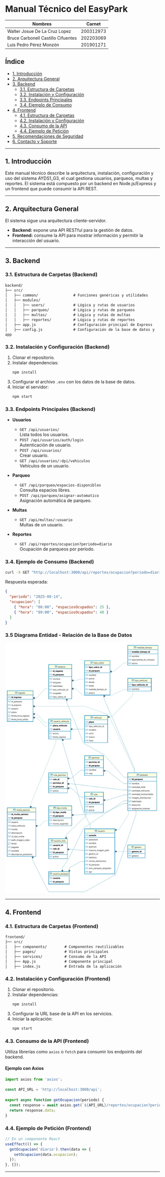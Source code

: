 # Manual Técnico del EasyPark

| **Nombres** | **Carnet**|
|-------------|-----------|
| Walter Josue De La Cruz Lopez | 200312973 |
| Bruce Carbonell Castillo Cifuentes | 202203069 |
| Luis Pedro Pérez Monzón | 201901271 |

## Índice

- [1. Introducción](#introducción)
- [2. Arquitectura General](#arquitectura-general)
- [3. Backend](#backend)
  - [3.1. Estructura de Carpetas](#estructura-de-carpetas-backend)
  - [3.2. Instalación y Configuración](#instalación-y-configuración-backend)
  - [3.3. Endpoints Principales](#endpoints-principales-backend)
  - [3.4. Ejemplo de Consumo](#ejemplo-de-consumo-backend)
- [4. Frontend](#frontend)
  - [4.1. Estructura de Carpetas](#estructura-de-carpetas-frontend)
  - [4.2. Instalación y Configuración](#instalación-y-configuración-frontend)
  - [4.3. Consumo de la API](#consumo-de-la-api-frontend)
  - [4.4. Ejemplo de Petición](#ejemplo-de-petición-frontend)
- [5. Recomendaciones de Seguridad](#recomendaciones-de-seguridad)
- [6. Contacto y Soporte](#contacto-y-soporte)

---

## 1. Introducción

Este manual técnico describe la arquitectura, instalación, configuración y uso del sistema AYDS1_G3, el cual gestiona usuarios, parqueos, multas y reportes. El sistema está compuesto por un backend en Node.js/Express y un frontend que puede consumir la API REST.

---

## 2. Arquitectura General

El sistema sigue una arquitectura cliente-servidor.  
- **Backend:** expone una API RESTful para la gestión de datos.
- **Frontend:** consume la API para mostrar información y permitir la interacción del usuario.

---

## 3. Backend

### 3.1. Estructura de Carpetas (Backend)

```
backend/
├── src/
│   ├── common/                # Funciones genéricas y utilidades
│   ├── modules/
│   │   ├── users/             # Lógica y rutas de usuarios
│   │   ├── parqueo/           # Lógica y rutas de parqueos
│   │   ├── multas/            # Lógica y rutas de multas
│   │   ├── reportes/          # Lógica y rutas de reportes
│   ├── app.js                 # Configuración principal de Express
│   ├── config.js              # Configuración de la base de datos y app
```

### 3.2. Instalación y Configuración (Backend)

1. Clonar el repositorio.
2. Instalar dependencias:
   ```bash
   npm install
   ```
3. Configurar el archivo `.env` con los datos de la base de datos.
4. Iniciar el servidor:
   ```bash
   npm start
   ```

### 3.3. Endpoints Principales (Backend)

- **Usuarios**
  - `GET /api/usuarios/`  
    Lista todos los usuarios.
  - `POST /api/usuarios/auth/login`  
    Autenticación de usuario.
  - `POST /api/usuarios/`  
    Crear usuario.
  - `GET /api/usuarios/:dpi/vehiculos`  
    Vehículos de un usuario.

- **Parqueo**
  - `GET /api/parqueo/espacios-disponibles`  
    Consulta espacios libres.
  - `POST /api/parqueo/asignar-automatico`  
    Asignación automática de parqueo.

- **Multas**
  - `GET /api/multas/:usuario`  
    Multas de un usuario.

- **Reportes**
  - `GET /api/reportes/ocupacion?periodo=diario`  
    Ocupación de parqueos por periodo.

### 3.4. Ejemplo de Consumo (Backend)

```bash
curl -X GET "http://localhost:3000/api/reportes/ocupacion?periodo=diario"
```

Respuesta esperada:
```json
{
  "periodo": "2025-08-14",
  "ocupacion": [
    { "hora": "08:00", "espaciosOcupados": 25 },
    { "hora": "09:00", "espaciosOcupados": 40 }
  ]
}
```

### 3.5 Diagrama Entidad - Relación de la Base de Datos
![alt text](<Imagenes/Diagrama ER.jpg>)

---

## 4. Frontend

### 4.1. Estructura de Carpetas (Frontend)

```
frontend/
├── src/
│   ├── components/        # Componentes reutilizables
│   ├── pages/             # Vistas principales
│   ├── services/          # Consumo de la API
│   ├── App.js             # Componente principal
│   ├── index.js           # Entrada de la aplicación
```

### 4.2. Instalación y Configuración (Frontend)

1. Clonar el repositorio.
2. Instalar dependencias:
   ```bash
   npm install
   ```
3. Configurar la URL base de la API en los servicios.
4. Iniciar la aplicación:
   ```bash
   npm start
   ```

### 4.3. Consumo de la API (Frontend)

Utiliza librerías como `axios` o `fetch` para consumir los endpoints del backend.

#### Ejemplo con Axios

```javascript
import axios from 'axios';

const API_URL = 'http://localhost:3000/api';

export async function getOcupacion(periodo) {
  const response = await axios.get(`${API_URL}/reportes/ocupacion?periodo=${periodo}`);
  return response.data;
}
```

### 4.4. Ejemplo de Petición (Frontend)

```javascript
// En un componente React
useEffect(() => {
  getOcupacion('diario').then(data => {
    setOcupacion(data.ocupacion);
  });
}, []);
```

---